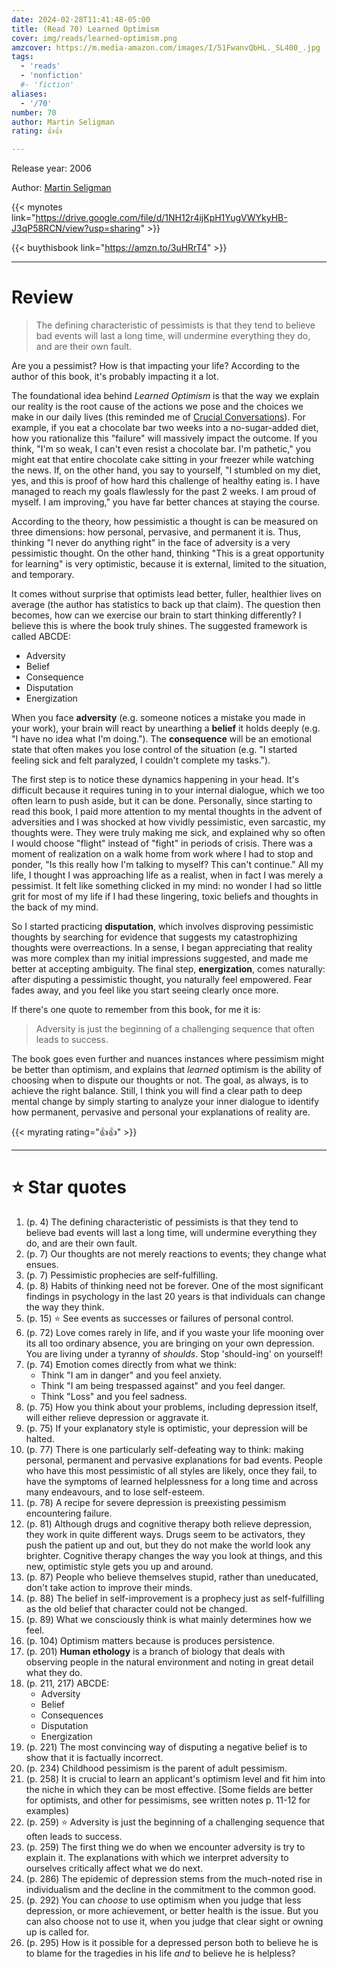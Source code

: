 ```yaml
---
date: 2024-02-28T11:41:48-05:00
title: (Read 70) Learned Optimism
cover: img/reads/learned-optimism.png
amzcover: https://m.media-amazon.com/images/I/51FwanvQbHL._SL400_.jpg
tags:
  - 'reads'
  - 'nonfiction'
  #- 'fiction'
aliases:
  - '/70'
number: 70
author: Martin Seligman
rating: 👍👍

---
```


Release year: 2006

Author: [Martin Seligman](https://en.wikipedia.org/wiki/Martin_Seligman)

{{< mynotes link="https://drive.google.com/file/d/1NH12r4ijKpH1YugVWYkyHB-J3qP58RCN/view?usp=sharing" >}}

{{< buythisbook link="https://amzn.to/3uHRrT4" >}}

---

# Review

> The defining characteristic of pessimists is that they tend to believe
> bad events will last a long time, will undermine everything they do,
> and are their own fault.

Are you a pessimist? How is that impacting your life? According to the
author of this book, it's probably impacting it a lot.

The foundational idea behind *Learned Optimism* is that the way we
explain our reality is the root cause of the actions we pose and the
choices we make in our daily lives (this reminded me of [Crucial
Conversations](/46)). For example, if you eat a chocolate bar two weeks into
a no-sugar-added diet, how you 
rationalize this "failure" will massively impact the outcome. If you
think, "I'm so weak, I can't even resist a chocolate bar. I'm pathetic,"
you might eat that entire chocolate cake sitting in your freezer while
watching the news. If, on the other hand, you say to yourself, "I stumbled on my
diet, yes, and this is proof of how hard this challenge of healthy
eating is. I have managed to reach my goals flawlessly for the past 2
weeks. I am proud of myself. I am improving," you have far better
chances at staying the course.

According to the theory, how pessimistic a thought is can be measured on
three dimensions: how personal, pervasive, and permanent it is. Thus,
thinking "I never do anything right" in the face of adversity is a very
pessimistic thought.  On the other hand, thinking "This is a great
opportunity for learning" is very optimistic, because it is external,
limited to the situation, and temporary.

It comes without surprise that optimists lead better, fuller, healthier
lives on average (the author has statistics to back up that claim). The
question then becomes, how can we exercise our brain to start thinking
differently? I believe this is where the book truly shines. The
suggested framework is called ABCDE:

- Adversity
- Belief
- Consequence
- Disputation
- Energization

When you face **adversity** (e.g. someone notices a mistake you made in
your work), your brain will react by unearthing a **belief** it holds
deeply (e.g. "I have no idea what I'm doing."). The **consequence** will
be an emotional state that often makes you lose control of the situation
(e.g. "I started feeling sick and felt paralyzed, I couldn't complete my
tasks.").

The first step is to notice these dynamics happening in your head. It's
difficult because it requires tuning in to your internal dialogue, which
we too often learn to push aside, but it can be done. Personally, since
starting to read this book, I paid more attention to my mental thoughts
in the advent of adversities and I was shocked at how vividly
pessimistic, even sarcastic, my thoughts were. They were truly making me
sick, and explained why so often I would choose "flight" instead of
"fight" in periods of crisis. There was a moment of
realization on a walk home from work where I had to stop and ponder,
"Is this really how I'm talking to myself? This can't continue." All my
life, I thought I was approaching life as a realist, when in fact I was
merely a pessimist.  It felt like something
clicked in my mind: no wonder I had so little grit for most of my life
if I had these lingering, toxic beliefs and thoughts in the back of my
mind.

So I started practicing **disputation**, which involves disproving
pessimistic thoughts by searching for evidence that suggests my
catastrophizing thoughts were overreactions. In a sense, I began
appreciating that reality was more complex than my initial impressions
suggested, and made me better at accepting ambiguity. The final step,
**energization**, comes naturally: after disputing a pessimistic
thought, you naturally feel empowered. Fear fades away, and you feel
like you start seeing clearly once more.

If there's one quote to remember from this book, for me it is:

> Adversity is just the beginning of a challenging sequence that often
> leads to success.

The book goes even further and nuances instances where pessimism might
be better than optimism, and explains that *learned* optimism is the
ability of choosing when to dispute our thoughts or not. The goal, as
always, is to achieve the right balance. Still, I think you will find a
clear path to deep mental change by simply starting to analyze your
inner dialogue to identify how permanent, pervasive and personal your
explanations of reality are.

{{< myrating rating="👍👍" >}}

---

# :star: Star quotes

1. (p. 4) The defining characteristic of pessimists is that they tend to
   believe bad events will last a long time, will undermine everything
   they do, and are their own fault.
1. (p. 7) Our thoughts are not merely reactions to events; they change
   what ensues.
1. (p. 7) Pessimistic prophecies are self-fulfilling.
1. (p. 8) Habits of thinking need not be forever. One of the most
   significant findings in psychology in the last 20 years is that
   individuals can change the way they think.
1. (p. 15) :star: See events as successes or failures of personal control.
1. (p. 72) Love comes rarely in life, and if you waste your life mooning
   over its all too ordinary absence, you are bringing on your own
   depression. You are living under a tyranny of *shoulds*. Stop
   'should-ing' on yourself!
1. (p. 74) Emotion comes directly from what we think:
    - Think "I am in danger" and you feel anxiety.
    - Think "I am being trespassed against" and you feel danger.
    - Think "Loss" and you feel sadness.
1. (p. 75) How you think about your problems, including depression
   itself, will either relieve depression or aggravate it.
1. (p. 75) If your explanatory style is optimistic, your depression will
   be halted.
1. (p. 77) There is one particularly self-defeating way to think: making
   personal, permanent and pervasive explanations for bad events. People
   who have this most pessimistic of all styles are likely, once they
   fail, to have the symptoms of learned helplessness for a long time
   and across many endeavours, and to lose self-esteem.
1. (p. 78) A recipe for severe depression is preexisting pessimism
   encountering failure.
1. (p. 81) Although drugs and cognitive therapy both relieve depression,
   they work in quite different ways. Drugs seem to be activators, they
   push the patient up and out, but they do not make the world look any
   brighter. Cognitive therapy changes the way you look at things, and
   this new, optimistic style gets you up and around.
1. (p. 87) People who believe themselves stupid, rather than uneducated,
   don't take action to improve their minds.
1. (p. 88) The belief in self-improvement is a prophecy just as
   self-fulfilling as the old belief that character could not be
   changed.
1. (p. 89) What we consciously think is what mainly determines how we
   feel.
1. (p. 104) Optimism matters because is produces persistence.
1. (p. 201) **Human ethology** is a branch of biology that deals with
   observing people in the natural environment and noting in great
   detail what they do.
1. (p. 211, 217) ABCDE:
    - Adversity
    - Belief
    - Consequences
    - Disputation
    - Energization
1. (p. 221) The most convincing way of disputing a negative belief is to
   show that it is factually incorrect.
1. (p. 234) Childhood pessimism is the parent of adult pessimism.
1. (p. 258) It is crucial to learn an applicant's optimism level and fit
   him into the niche in which they can be most effective. [Some fields
   are better for optimists, and other for pessimisms, see written notes
   p. 11-12 for examples)
1. (p. 259) :star: Adversity is just the beginning of a challenging sequence
   that often leads to success.
1. (p. 259) The first thing we do when we encounter adversity is try to
   explain it. The explanations with which we interpret adversity to
   ourselves critically affect what we do next.
1. (p. 286) The epidemic of depression stems from the much-noted rise in
   individualism and the decline in the commitment to the common good.
1. (p. 292) You can *choose* to use optimism when you judge that less
   depression, or more achievement, or better health is the issue. But
   you can also choose not to use it, when you judge that clear sight or
   owning up is called for.
1. (p. 295) How is it possible for a depressed person both to believe he
   is to blame for the tragedies in his life *and* to believe he is
   helpless?
